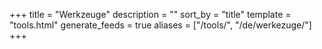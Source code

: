 +++
title = "Werkzeuge"
description = ""
sort_by = "title"
template = "tools.html"
generate_feeds = true
aliases = ["/tools/", "/de/werkezuge/"]
+++
